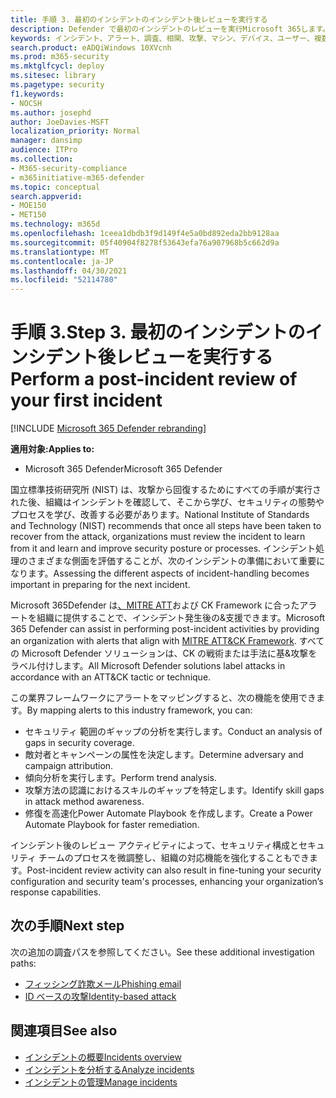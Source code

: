 ```yaml
---
title: 手順 3. 最初のインシデントのインシデント後レビューを実行する
description: Defender で最初のインシデントのレビューを実行Microsoft 365します。
keywords: インシデント、アラート、調査、相関、攻撃、マシン、デバイス、ユーザー、複数の ID、ID、メールボックス、メール、365、Microsoft、M365
search.product: eADQiWindows 10XVcnh
ms.prod: m365-security
ms.mktglfcycl: deploy
ms.sitesec: library
ms.pagetype: security
f1.keywords:
- NOCSH
ms.author: josephd
author: JoeDavies-MSFT
localization_priority: Normal
manager: dansimp
audience: ITPro
ms.collection:
- M365-security-compliance
- m365initiative-m365-defender
ms.topic: conceptual
search.appverid:
- MOE150
- MET150
ms.technology: m365d
ms.openlocfilehash: 1ceea1dbdb3f9d149f4e5a0bd892eda2bb9128aa
ms.sourcegitcommit: 05f40904f8278f53643efa76a907968b5c662d9a
ms.translationtype: MT
ms.contentlocale: ja-JP
ms.lasthandoff: 04/30/2021
ms.locfileid: "52114780"
---
```

# <a name="step-3-perform-a-post-incident-review-of-your-first-incident"></a><span data-ttu-id="a62e3-105">手順 3.</span><span class="sxs-lookup"><span data-stu-id="a62e3-105">Step 3.</span></span> <span data-ttu-id="a62e3-106">最初のインシデントのインシデント後レビューを実行する</span><span class="sxs-lookup"><span data-stu-id="a62e3-106">Perform a post-incident review of your first incident</span></span>

[!INCLUDE [Microsoft 365 Defender rebranding](../includes/microsoft-defender.md)]

<span data-ttu-id="a62e3-107">**適用対象:**</span><span class="sxs-lookup"><span data-stu-id="a62e3-107">**Applies to:**</span></span>
- <span data-ttu-id="a62e3-108">Microsoft 365 Defender</span><span class="sxs-lookup"><span data-stu-id="a62e3-108">Microsoft 365 Defender</span></span>

<span data-ttu-id="a62e3-109">国立標準技術研究所 (NIST) は、攻撃から回復するためにすべての手順が実行された後、組織はインシデントを確認して、そこから学び、セキュリティの態勢やプロセスを学び、改善する必要があります。</span><span class="sxs-lookup"><span data-stu-id="a62e3-109">National Institute of Standards and Technology (NIST) recommends that once all steps have been taken to recover from the attack, organizations must review the incident to learn from it and learn and improve security posture or processes.</span></span> <span data-ttu-id="a62e3-110">インシデント処理のさまざまな側面を評価することが、次のインシデントの準備において重要になります。</span><span class="sxs-lookup"><span data-stu-id="a62e3-110">Assessing the different aspects of incident-handling becomes important in preparing for the next incident.</span></span>

<span data-ttu-id="a62e3-111">Microsoft 365Defender は[、MITRE ATT](https://attack.mitre.org/)および CK Framework に合ったアラートを組織に提供することで、インシデント発生後の&支援できます。</span><span class="sxs-lookup"><span data-stu-id="a62e3-111">Microsoft 365 Defender can assist in performing post-incident activities by providing an organization with alerts that align with [MITRE ATT&CK Framework](https://attack.mitre.org/).</span></span> <span data-ttu-id="a62e3-112">すべての Microsoft Defender ソリューションは、CK の戦術または手法に基&攻撃をラベル付けします。</span><span class="sxs-lookup"><span data-stu-id="a62e3-112">All Microsoft Defender solutions label attacks in accordance with an ATT&CK tactic or technique.</span></span> 

<span data-ttu-id="a62e3-113">この業界フレームワークにアラートをマッピングすると、次の機能を使用できます。</span><span class="sxs-lookup"><span data-stu-id="a62e3-113">By mapping alerts to this industry framework, you can:</span></span>

- <span data-ttu-id="a62e3-114">セキュリティ 範囲のギャップの分析を実行します。</span><span class="sxs-lookup"><span data-stu-id="a62e3-114">Conduct an analysis of gaps in security coverage.</span></span>
- <span data-ttu-id="a62e3-115">敵対者とキャンペーンの属性を決定します。</span><span class="sxs-lookup"><span data-stu-id="a62e3-115">Determine adversary and campaign attribution.</span></span>
- <span data-ttu-id="a62e3-116">傾向分析を実行します。</span><span class="sxs-lookup"><span data-stu-id="a62e3-116">Perform trend analysis.</span></span>
- <span data-ttu-id="a62e3-117">攻撃方法の認識におけるスキルのギャップを特定します。</span><span class="sxs-lookup"><span data-stu-id="a62e3-117">Identify skill gaps in attack method awareness.</span></span>
- <span data-ttu-id="a62e3-118">修復を高速化Power Automate Playbook を作成します。</span><span class="sxs-lookup"><span data-stu-id="a62e3-118">Create a Power Automate Playbook for faster remediation.</span></span> 

<span data-ttu-id="a62e3-119">インシデント後のレビュー アクティビティによって、セキュリティ構成とセキュリティ チームのプロセスを微調整し、組織の対応機能を強化することもできます。</span><span class="sxs-lookup"><span data-stu-id="a62e3-119">Post-incident review activity can also result in fine-tuning your security configuration and security team's processes, enhancing your organization’s response capabilities.</span></span>

## <a name="next-step"></a><span data-ttu-id="a62e3-120">次の手順</span><span class="sxs-lookup"><span data-stu-id="a62e3-120">Next step</span></span>

<span data-ttu-id="a62e3-121">次の追加の調査パスを参照してください。</span><span class="sxs-lookup"><span data-stu-id="a62e3-121">See these additional investigation paths:</span></span>

- [<span data-ttu-id="a62e3-122">フィッシング詐欺メール</span><span class="sxs-lookup"><span data-stu-id="a62e3-122">Phishing email</span></span>](first-incident-path-phishing.md)
- [<span data-ttu-id="a62e3-123">ID ベースの攻撃</span><span class="sxs-lookup"><span data-stu-id="a62e3-123">Identity-based attack</span></span>](first-incident-path-identity.md)


## <a name="see-also"></a><span data-ttu-id="a62e3-124">関連項目</span><span class="sxs-lookup"><span data-stu-id="a62e3-124">See also</span></span>

- [<span data-ttu-id="a62e3-125">インシデントの概要</span><span class="sxs-lookup"><span data-stu-id="a62e3-125">Incidents overview</span></span>](incidents-overview.md)
- [<span data-ttu-id="a62e3-126">インシデントを分析する</span><span class="sxs-lookup"><span data-stu-id="a62e3-126">Analyze incidents</span></span>](investigate-incidents.md)
- [<span data-ttu-id="a62e3-127">インシデントの管理</span><span class="sxs-lookup"><span data-stu-id="a62e3-127">Manage incidents</span></span>](manage-incidents.md)
